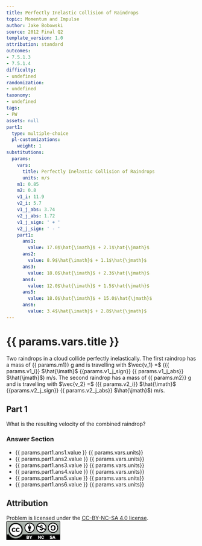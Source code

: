 ```yaml
---
title: Perfectly Inelastic Collision of Raindrops
topic: Momentum and Impulse
author: Jake Bobowski
source: 2012 Final Q2
template_version: 1.0
attribution: standard
outcomes:
- 7.5.1.3
- 7.5.1.4
difficulty:
- undefined
randomization:
- undefined
taxonomy:
- undefined
tags:
- PW
assets: null
part1:
  type: multiple-choice
  pl-customizations:
    weight: 1
substitutions:
  params:
    vars:
      title: Perfectly Inelastic Collision of Raindrops
      units: m/s
    m1: 0.85
    m2: 0.8
    v1_i: 11.9
    v2_i: 5.7
    v1_j_abs: 3.74
    v2_j_abs: 1.72
    v1_j_sign: ' + '
    v2_j_sign: ' - '
    part1:
      ans1:
        value: 17.0$\hat{\imath}$ + 2.1$\hat{\jmath}$
      ans2:
        value: 8.9$\hat{\imath}$ + 1.1$\hat{\jmath}$
      ans3:
        value: 18.0$\hat{\imath}$ + 2.3$\hat{\jmath}$
      ans4:
        value: 12.0$\hat{\imath}$ + 1.5$\hat{\jmath}$
      ans5:
        value: 18.0$\hat{\imath}$ + 15.0$\hat{\jmath}$
      ans6:
        value: 3.4$\hat{\imath}$ + 2.8$\hat{\jmath}$
---
```

# {{ params.vars.title }}
Two raindrops in a cloud collide perfectly inelastically. The first raindrop has a mass of {{ params.m1}} g and is travelling with $\vec{v_1} =$ ({{ params.v1_i}} $\hat{\imath}$ {{params.v1_j_sign}} {{ params.v1_j_abs}} $\hat{\jmath}$) m/s.
The second raindrop has a mass of {{ params.m2}} g and is travelling with $\vec{v_2} =$ ({{ params.v2_i}} $\hat{\imath}$ {{params.v2_j_sign}} {{ params.v2_j_abs}} $\hat{\jmath}$) m/s.

## Part 1

What is the resulting velocity of the combined raindrop?

### Answer Section

- {{ params.part1.ans1.value }} {{ params.vars.units}}
- {{ params.part1.ans2.value }} {{ params.vars.units}}
- {{ params.part1.ans3.value }} {{ params.vars.units}}
- {{ params.part1.ans4.value }} {{ params.vars.units}}
- {{ params.part1.ans5.value }} {{ params.vars.units}}
- {{ params.part1.ans6.value }} {{ params.vars.units}}

## Attribution

Problem is licensed under the [CC-BY-NC-SA 4.0 license](https://creativecommons.org/licenses/by-nc-sa/4.0/).<br> ![The Creative Commons 4.0 license requiring attribution-BY, non-commercial-NC, and share-alike-SA license.](https://raw.githubusercontent.com/firasm/bits/master/by-nc-sa.png)